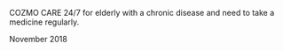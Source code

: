 COZMO CARE 24/7
for elderly with a chronic disease 
and need to take a medicine regularly.

November 2018
